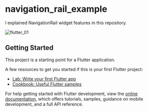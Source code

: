 # navigation_rail_example

I  explained NavigationRail widget features in this repository.


![flutter_01](https://user-images.githubusercontent.com/50848628/199929029-1c961344-417d-4c94-9093-0682a53687db.png)

## Getting Started

This project is a starting point for a Flutter application.

A few resources to get you started if this is your first Flutter project:

- [Lab: Write your first Flutter app](https://docs.flutter.dev/get-started/codelab)
- [Cookbook: Useful Flutter samples](https://docs.flutter.dev/cookbook)

For help getting started with Flutter development, view the
[online documentation](https://docs.flutter.dev/), which offers tutorials,
samples, guidance on mobile development, and a full API reference.

